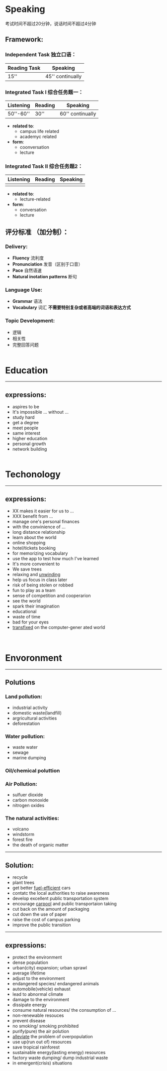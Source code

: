 # **Speaking**
考试时间不超过20分钟，说话时间不超过4分钟

## Framework:
### **Independent Task** 独立口语：
| Reading Task | Speaking         |
| ------------ | ---------------- |
| 15''         | 45'' continually |
   
### **Integrated Task I** 综合任务题一：
| Listening | Reading | Speaking         |
| --------- | ------- | ---------------- |
| 50''-60'' | 30''    | 60'' continually |
* **related to**:
  * campus life related
  * academyc related
* **form**:
  * coonversation
  * lecture

### **Integrated Task II** 综合任务题2：
| Listening | Reading | Speaking |
| --------- | ------- | -------- |
|           |         |          |
* **related to**:
  * lecture-related
* **form**:
  * conversation
  * lecture

## 评分标准 （加分制）：
### **Delivery**:
* **Fluency** 流利度
* **Pronunciation** 发音（区别于口音）
* **Pace** 自然语速
* **Natural inotation patterns** 断句
  
### **Language Use**:
* **Grammar** 语法
* **Vocabulary** 词汇
**不需要特别复杂或者高端的词语和表达方式**

### **Topic Development**:
* 逻辑
* 相关性
* 完整回答问题
<br><br>

# Education
---

## expressions:
* aspires to be
* It's impossible ... without ...
* study hard
* get a degree
* meet people
* same interest
* higher education
* personal growth
* network building
<br><br>

# Techonology
---

## expressions:
* XX makes it easier for us to ...
* XXX benefit from ...
* manage one's personal finances
* with the convinience of ...
* long distance relationship
* learn about the world
* online shopping
* hotel/tickets booking
* for memorizing vocabulary
* use the app to test how much I've learned
* It's more convenient to
* We save trees
* relaxing and [unwinding](./vocabulary.md#unwinding "放松")
* help us focus in class later
* risk of being stolen or robbed
* fun to play as a team
* sense of competition and cooperarion
* see the world
* spark their imagination
* educational
* waste of time
* bad for your eyes
* [transfixed](./vocabulary.md#transfix "使...动弹不得") on the computer-gener
ated world
<br><br><br>

# Envoronment
---
## Polutions
### Land pollution:
* industrial activity
* domestic waste(landfill)
* argricultural activities
* deforestation

### Water pollution:
* waste water
* sewage
* marine dumping

### Oil/chemical poluttion

### Air Pollution:
* sulfuer dioxide
* carbon monoxide
* nitrogen oxides

### The natural activities:
* volcano
* windstorm
* forest fire
* the death of organic matter
  
---
## Solution:
* recycle
* plant trees
* get better [fuel-efficient](./vocabulary.md#fuel-efficient "节油的") cars
* contatc the local authorities to raise awareness
* develop excellent public transportation system
* encourage [carpool](./vocabulary.md#carpool "拼车") and public transportaion taking
* cut back on the amount of packaging
* cut down the use of paper
* raise the cost of campus parking
* improve the public transition

---
## expressions:
* protect the environment
* dense population
* urban(city) expansion; urban sprawl
* average lifetime
* adjust to the environment
* endangered species/ endangered animals
* automobile(vehicle) exhaust
* lead to abnormal climate
* damage to the environment
* dissipate energy
* consume natural resources/ the consumption of ...
* non-renewable resouces
* prevent disease
* no smoking/ smoking prohibited
* purify(pure) the air polution
* [alleviate](./vocabulary.md#alleviate "减轻") the problem of overpopulation
* use up(run out of) resources
* save tropical rainforest
* sustainable energy(lasting energy) resources
* factory waste dumping/ dump industrial waste
* in emergent(crisis) situations